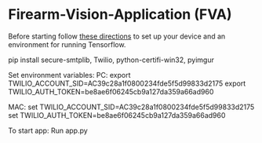 # Firearm-Vision-Application (FVA)

Before starting follow [these directions](https://tensorflow-object-detection-api-tutorial.readthedocs.io/en/latest/install.html)  to set up your device and an environment for running Tensorflow. 

pip install secure-smtplib, Twilio, python-certifi-win32, pyimgur

Set environment variables:
  PC: 
    export TWILIO_ACCOUNT_SID=AC39c28a1f0800234fde5f5d99833d2175
    export TWILIO_AUTH_TOKEN=be8ae6f06245cb9a127da359a66ad960
  
  MAC:
    set TWILIO_ACCOUNT_SID=AC39c28a1f0800234fde5f5d99833d2175
    set TWILIO_AUTH_TOKEN=be8ae6f06245cb9a127da359a66ad960

To start app:
  Run app.py
